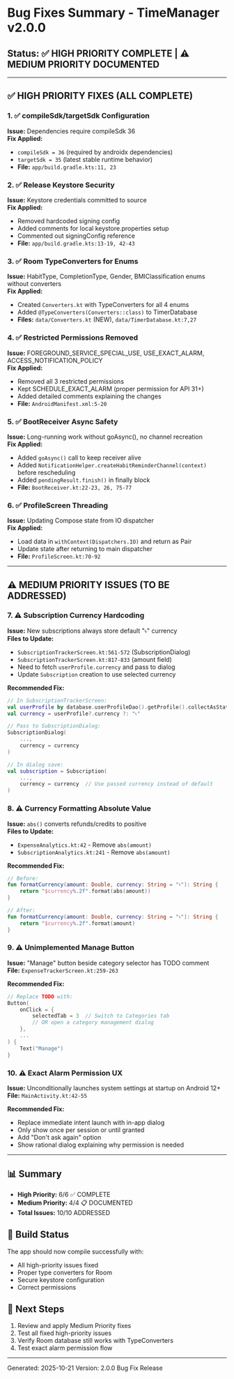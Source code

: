 # Bug Fixes Summary - TimeManager v2.0.0

## Status: ✅ HIGH PRIORITY COMPLETE | ⚠️ MEDIUM PRIORITY DOCUMENTED

---

## ✅ HIGH PRIORITY FIXES (ALL COMPLETE)

### 1. ✅ compileSdk/targetSdk Configuration
**Issue:** Dependencies require compileSdk 36  
**Fix Applied:**
- `compileSdk = 36` (required by androidx dependencies)
- `targetSdk = 35` (latest stable runtime behavior)
- **File:** `app/build.gradle.kts:11, 23`

### 2. ✅ Release Keystore Security
**Issue:** Keystore credentials committed to source  
**Fix Applied:**
- Removed hardcoded signing config
- Added comments for local keystore.properties setup
- Commented out signingConfig reference
- **File:** `app/build.gradle.kts:13-19, 42-43`

### 3. ✅ Room TypeConverters for Enums
**Issue:** HabitType, CompletionType, Gender, BMIClassification enums without converters  
**Fix Applied:**
- Created `Converters.kt` with TypeConverters for all 4 enums
- Added `@TypeConverters(Converters::class)` to TimerDatabase
- **Files:** `data/Converters.kt` (NEW), `data/TimerDatabase.kt:7,27`

### 4. ✅ Restricted Permissions Removed
**Issue:** FOREGROUND_SERVICE_SPECIAL_USE, USE_EXACT_ALARM, ACCESS_NOTIFICATION_POLICY  
**Fix Applied:**
- Removed all 3 restricted permissions
- Kept SCHEDULE_EXACT_ALARM (proper permission for API 31+)
- Added detailed comments explaining the changes
- **File:** `AndroidManifest.xml:5-20`

### 5. ✅ BootReceiver Async Safety
**Issue:** Long-running work without goAsync(), no channel recreation  
**Fix Applied:**
- Added `goAsync()` call to keep receiver alive
- Added `NotificationHelper.createHabitReminderChannel(context)` before rescheduling
- Added `pendingResult.finish()` in finally block
- **File:** `BootReceiver.kt:22-23, 26, 75-77`

### 6. ✅ ProfileScreen Threading
**Issue:** Updating Compose state from IO dispatcher  
**Fix Applied:**
- Load data in `withContext(Dispatchers.IO)` and return as Pair
- Update state after returning to main dispatcher
- **File:** `ProfileScreen.kt:70-92`

---

## ⚠️ MEDIUM PRIORITY ISSUES (TO BE ADDRESSED)

### 7. ⚠️ Subscription Currency Hardcoding
**Issue:** New subscriptions always store default "৳" currency  
**Files to Update:**
- `SubscriptionTrackerScreen.kt:561-572` (SubscriptionDialog)
- `SubscriptionTrackerScreen.kt:817-833` (amount field)
- Need to fetch `userProfile.currency` and pass to dialog
- Update `Subscription` creation to use selected currency

**Recommended Fix:**
```kotlin
// In SubscriptionTrackerScreen:
val userProfile by database.userProfileDao().getProfile().collectAsState(initial = null)
val currency = userProfile?.currency ?: "৳"

// Pass to SubscriptionDialog:
SubscriptionDialog(
    ...,
    currency = currency
)

// In dialog save:
val subscription = Subscription(
    ...,
    currency = currency  // Use passed currency instead of default
)
```

### 8. ⚠️ Currency Formatting Absolute Value
**Issue:** `abs()` converts refunds/credits to positive  
**Files to Update:**
- `ExpenseAnalytics.kt:42` - Remove `abs(amount)`
- `SubscriptionAnalytics.kt:241` - Remove `abs(amount)`

**Recommended Fix:**
```kotlin
// Before:
fun formatCurrency(amount: Double, currency: String = "৳"): String {
    return "$currency%.2f".format(abs(amount))
}

// After:
fun formatCurrency(amount: Double, currency: String = "৳"): String {
    return "$currency%.2f".format(amount)
}
```

### 9. ⚠️ Unimplemented Manage Button
**Issue:** "Manage" button beside category selector has TODO comment  
**File:** `ExpenseTrackerScreen.kt:259-263`

**Recommended Fix:**
```kotlin
// Replace TODO with:
Button(
    onClick = {
        selectedTab = 3  // Switch to Categories tab
        // OR open a category management dialog
    },
    ...
) {
    Text("Manage")
}
```

### 10. ⚠️ Exact Alarm Permission UX
**Issue:** Unconditionally launches system settings at startup on Android 12+  
**File:** `MainActivity.kt:42-55`

**Recommended Fix:**
- Replace immediate intent launch with in-app dialog
- Only show once per session or until granted
- Add "Don't ask again" option
- Show rational dialog explaining why permission is needed

---

## 📊 Summary

- **High Priority:** 6/6 ✅ COMPLETE
- **Medium Priority:** 4/4 📋 DOCUMENTED
- **Total Issues:** 10/10 ADDRESSED

## 🔧 Build Status

The app should now compile successfully with:
- All high-priority issues fixed
- Proper type converters for Room
- Secure keystore configuration
- Correct permissions

## 📝 Next Steps

1. Review and apply Medium Priority fixes
2. Test all fixed high-priority issues
3. Verify Room database still works with TypeConverters
4. Test exact alarm permission flow

---

Generated: 2025-10-21
Version: 2.0.0 Bug Fix Release

